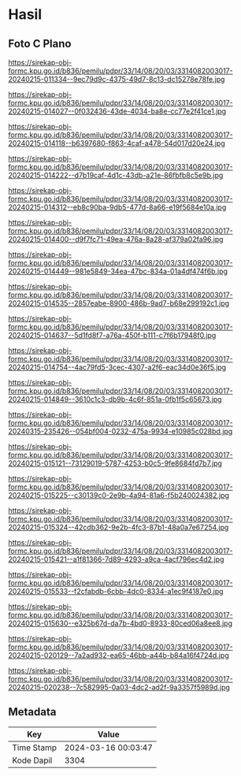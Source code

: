 # Hasil

## Foto C Plano

https://sirekap-obj-formc.kpu.go.id/b836/pemilu/pdpr/33/14/08/20/03/3314082003017-20240215-011334--9ec79d9c-4375-49d7-8c13-dc15278e78fe.jpg

https://sirekap-obj-formc.kpu.go.id/b836/pemilu/pdpr/33/14/08/20/03/3314082003017-20240215-014027--0f032436-43de-4034-ba8e-cc77e2f41ce1.jpg

https://sirekap-obj-formc.kpu.go.id/b836/pemilu/pdpr/33/14/08/20/03/3314082003017-20240215-014118--b6397680-f863-4caf-a478-54d017d20e24.jpg

https://sirekap-obj-formc.kpu.go.id/b836/pemilu/pdpr/33/14/08/20/03/3314082003017-20240215-014222--d7b19caf-4d1c-43db-a21e-86fbfb8c5e9b.jpg

https://sirekap-obj-formc.kpu.go.id/b836/pemilu/pdpr/33/14/08/20/03/3314082003017-20240215-014312--eb8c90ba-9db5-477d-8a66-e19f5684e10a.jpg

https://sirekap-obj-formc.kpu.go.id/b836/pemilu/pdpr/33/14/08/20/03/3314082003017-20240215-014400--d9f7fc71-49ea-476a-8a28-af379a02fa96.jpg

https://sirekap-obj-formc.kpu.go.id/b836/pemilu/pdpr/33/14/08/20/03/3314082003017-20240215-014449--981e5849-34ea-47bc-834a-01a4df474f6b.jpg

https://sirekap-obj-formc.kpu.go.id/b836/pemilu/pdpr/33/14/08/20/03/3314082003017-20240215-014535--2857eabe-8900-486b-9ad7-b68e299192c1.jpg

https://sirekap-obj-formc.kpu.go.id/b836/pemilu/pdpr/33/14/08/20/03/3314082003017-20240215-014637--5d1fd8f7-a76a-450f-b111-c7f6b17948f0.jpg

https://sirekap-obj-formc.kpu.go.id/b836/pemilu/pdpr/33/14/08/20/03/3314082003017-20240215-014754--4ac79fd5-3cec-4307-a2f6-eac34d0e36f5.jpg

https://sirekap-obj-formc.kpu.go.id/b836/pemilu/pdpr/33/14/08/20/03/3314082003017-20240215-014849--3610c1c3-db9b-4c6f-851a-0fb1f5c65673.jpg

https://sirekap-obj-formc.kpu.go.id/b836/pemilu/pdpr/33/14/08/20/03/3314082003017-20240315-235426--054bf004-0232-475a-9934-e10985c028bd.jpg

https://sirekap-obj-formc.kpu.go.id/b836/pemilu/pdpr/33/14/08/20/03/3314082003017-20240215-015121--73129019-5787-4253-b0c5-9fe8684fd7b7.jpg

https://sirekap-obj-formc.kpu.go.id/b836/pemilu/pdpr/33/14/08/20/03/3314082003017-20240215-015225--c30139c0-2e9b-4a94-81a6-f5b240024382.jpg

https://sirekap-obj-formc.kpu.go.id/b836/pemilu/pdpr/33/14/08/20/03/3314082003017-20240215-015324--42cdb362-9e2b-4fc3-87b1-48a0a7e67254.jpg

https://sirekap-obj-formc.kpu.go.id/b836/pemilu/pdpr/33/14/08/20/03/3314082003017-20240215-015421--a1f81366-7d89-4293-a9ca-4acf796ec4d2.jpg

https://sirekap-obj-formc.kpu.go.id/b836/pemilu/pdpr/33/14/08/20/03/3314082003017-20240215-015533--f2cfabdb-6cbb-4dc0-8334-a1ec9f4187e0.jpg

https://sirekap-obj-formc.kpu.go.id/b836/pemilu/pdpr/33/14/08/20/03/3314082003017-20240215-015630--e325b67d-da7b-4bd0-8933-80ced06a8ee8.jpg

https://sirekap-obj-formc.kpu.go.id/b836/pemilu/pdpr/33/14/08/20/03/3314082003017-20240215-020129--7a2ad932-ea65-46bb-a44b-b84a16f4724d.jpg

https://sirekap-obj-formc.kpu.go.id/b836/pemilu/pdpr/33/14/08/20/03/3314082003017-20240215-020238--7c582995-0a03-4dc2-ad2f-9a3357f5989d.jpg


## Metadata

| Key        | Value               |
| ---------- | ------------------- |
| Time Stamp | 2024-03-16 00:03:47 |
| Kode Dapil | 3304                |



